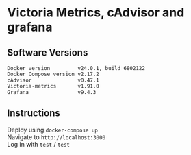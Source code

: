 # Victoria Metrics, cAdvisor and grafana
## Software Versions
```
Docker version         v24.0.1, build 6802122  
Docker Compose version v2.17.2  
cAdvisor               v0.47.1  
Victoria-metrics       v1.91.0  
Grafana                v9.4.3
```

## Instructions
Deploy using `docker-compose up`  
Navigate to `http://localhost:3000`  
Log in with `test` / `test`  


